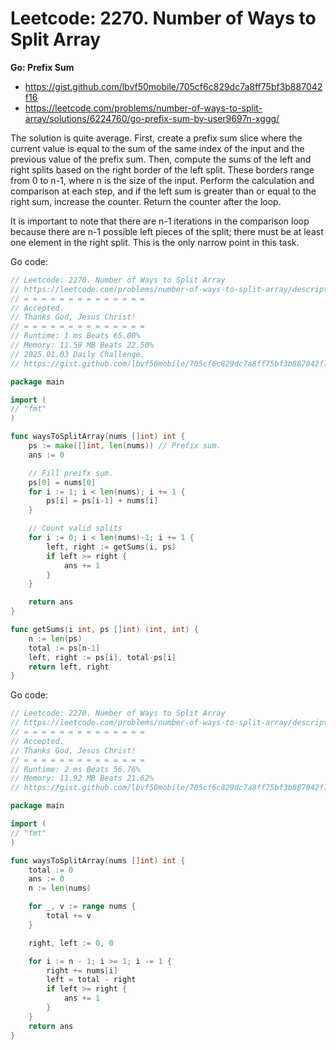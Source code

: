 # Leetcode: 2270. Number of Ways to Split Array

**Go: Prefix Sum**

- https://gist.github.com/lbvf50mobile/705cf6c829dc7a8ff75bf3b887042f16
- https://leetcode.com/problems/number-of-ways-to-split-array/solutions/6224760/go-prefix-sum-by-user9697n-xggg/

The solution is quite average. First, create a prefix sum slice where the
current value is equal to the sum of the same index of the input and the
previous value of the prefix sum. Then, compute the sums of the left and right
splits based on the right border of the left split. These borders range from 0
to n-1, where n is the size of the input. Perform the calculation and
comparison at each step, and if the left sum is greater than or equal to the
right sum, increase the counter. Return the counter after the loop.

It is important to note that there are n-1 iterations in the comparison loop
because there are n-1 possible left pieces of the split; there must be at
least one element in the right split. This is the only narrow point in this
task.



Go code:
```Go
// Leetcode: 2270. Number of Ways to Split Array
// https://leetcode.com/problems/number-of-ways-to-split-array/description/?envType=daily-question&envId=2025-01-03
// = = = = = = = = = = = = = =
// Accepted.
// Thanks God, Jesus Christ!
// = = = = = = = = = = = = = =
// Runtime: 1 ms Beats 65.00%
// Memory: 11.59 MB Beats 22.50%
// 2025.01.03 Daily Challenge.
// https://gist.github.com/lbvf50mobile/705cf6c829dc7a8ff75bf3b887042f16

package main

import (
// "fmt"
)

func waysToSplitArray(nums []int) int {
	ps := make([]int, len(nums)) // Prefix sum.
	ans := 0

	// Fill preifx sum.
	ps[0] = nums[0]
	for i := 1; i < len(nums); i += 1 {
		ps[i] = ps[i-1] + nums[i]
	}

	// Count valid splits
	for i := 0; i < len(nums)-1; i += 1 {
		left, right := getSums(i, ps)
		if left >= right {
			ans += 1
		}
	}

	return ans
}

func getSums(i int, ps []int) (int, int) {
	n := len(ps)
	total := ps[n-1]
	left, right := ps[i], total-ps[i]
	return left, right
}
```

Go code:
```Go
// Leetcode: 2270. Number of Ways to Split Array
// https://leetcode.com/problems/number-of-ways-to-split-array/description/?envType=daily-question&envId=2025-01-03
// = = = = = = = = = = = = = =
// Accepted.
// Thanks God, Jesus Christ!
// = = = = = = = = = = = = = =
// Runtime: 2 ms Beats 56.76%
// Memory: 11.92 MB Beats 21.62%
// https://gist.github.com/lbvf50mobile/705cf6c829dc7a8ff75bf3b887042f16

package main

import (
// "fmt"
)

func waysToSplitArray(nums []int) int {
	total := 0
	ans := 0
	n := len(nums)

	for _, v := range nums {
		total += v
	}

	right, left := 0, 0

	for i := n - 1; i >= 1; i -= 1 {
		right += nums[i]
		left = total - right
		if left >= right {
			ans += 1
		}
	}
	return ans
}
```
